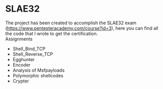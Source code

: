 # SLAE32
The project has been created to accomplish the SLAE32 exam (https://www.pentesteracademy.com/course?id=3), here you can find all the code that I wrote to get the certification.<br>
Assignments<br>
- Shell_Bind_TCP
- Shell_Reverse_TCP
- Egghunter
- Encoder
- Analysis of Msfpayloads
- Polymorphic shellcodes
- Crypter
